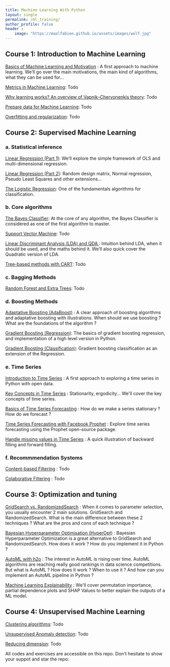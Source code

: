 ```yaml
---
title: Machine Learning With Python
layout: single
permalink: /ml_training/
author_profile: false
header :
    image: "https://maelfabien.github.io/assets/images/wolf.jpg"
---
```


## Course 1: Introduction to Machine Learning

[Basics of Machine Learning and Motivation](https://maelfabien.github.io/machinelearning/ml_base/) : A first approach to machine learning. We’ll go over the main motivations, the main kind of algorithms, what they can be used for…

[Metrics in Machine Learning](): Todo

[Why learning works? An overview of Vapnik–Chervonenkis theory](): Todo

[Prepare data for Machine Learning](): Todo

[Overfitting and regularization](): Todo

## Course 2: Supervised Machine Learning

### a. Statistical inference

[Linear Regression (Part 1)](https://maelfabien.github.io/statistics/linreg/): We’ll explore the simple framework of OLS and multi-dimensional regression.

[Linear Regression (Part 2)](https://maelfabien.github.io/statistics/linreg2/): Random design matrix, Normal regression, Pseudo Least Squares and other extensions…

[The Logistic Regression](https://maelfabien.github.io/statistics/linreg3/): One of the fundamentals algorithms for classification.

### b. Core algorithms

[The Bayes Classifier](https://maelfabien.github.io/machinelearning/bayes/): At the core of any algorithm, the Bayes Classifier is considered as one of the first algorithm to master.

[Support Vector Machine](): Todo

[Linear Discriminant Analysis (LDA) and QDA ](https://maelfabien.github.io/machinelearning/LDA/): Intuition behind LDA, when it should be used, and the maths behind it. We’ll also quick cover the Quadratic version of LDA.

[Tree-based methods with CART](): Todo

### c. Bagging Methods

[Random Forest and Extra Trees](): Todo

### d. Boosting Methods

[Adaptative Boosting (AdaBoost)](https://maelfabien.github.io/machinelearning/adaboost/) : A clear approach of boosting algorithms and adaptative boosting with illustrations. When should we use boosting ? What are the foundations of the algorithm ?

[Gradient Boosting (Regression)](https://maelfabien.github.io/machinelearning/GradientBoost/): The basics of gradient boosting regression, and implementation of a high level version in Python.

[Gradient Boosting (Classification)](https://maelfabien.github.io/machinelearning/GradientBoostC/): Gradient boosting classification as an extension of the Regression.

### e. Time Series

[Introduction to Time Series](https://maelfabien.github.io/statistics/TimeSeries1/) : A first approach to exploring a time series in Python with open data.

[Key Concepts in Time Series](https://maelfabien.github.io/statistics/TimeSeries2/) : Stationarity, ergodicity... We'll cover the key concepts of time series.

[Basics of Time Series Forecasting](https://maelfabien.github.io/statistics/TimeSeries3/) : How do we make a series stationary ? How do we forecast ?

[Time Series Forecasting with Facebook Prophet](https://maelfabien.github.io/statistics/TimeSeries4/) : Explore time series forecasting using the Prophet open-source package.

[Handle missing values in Time Series](https://maelfabien.github.io/statistics/TimeSeries5/) : A quick illustration of backward filling and forward filling.

### f. Recommmendation Systems

[Content-based Filtering]() : Todo

[Colaborative Filtering]() : Todo

## Course 3: Optimization and tuning

[GridSearch vs. RandomizedSearch](https://maelfabien.github.io/machinelearning/GridRand/) : When it comes to parameter selection, you usually encounter 2 main solutions. GridSearch and RandomizedSearch. What is the main difference between these 2 techniques ? What are the pros and cons of each technique ?

[Bayesian Hyperparameter Optimisation (HyperOpt)](https://maelfabien.github.io/machinelearning/HyperOpt/) : Bayesian Hyperparameter Optimization is a great alternative to GridSearch and RandomizedSearch. How does it work ? How do you implement it in Python ?

[AutoML with h2o](https://maelfabien.github.io/machinelearning/AutoML/) : The interest in AutoML is rising over time. AutoML algorithms are reaching really good rankings in data science competitions. But what is AutoML ? How does it work ? When to use it ? And how can you implement an AutoML pipeline in Python ?

[Machine Learning Explainability](https://maelfabien.github.io/machinelearning/Explainability/) : We'll cover permutation importance, partial dependence plots and SHAP Values to better explain the outputs of a ML model.

## Course 4: Unsupervised Machine Learning

[Clustering algorithms](): Todo

[Unsupervised Anomaly detection](): Todo

[Reducing dimension](): Todo


All codes and exercises are accessible on this repo. Don't hesitate to show your suppot and star the repo:

<div class="github-card" data-github="maelfabien/Machine_Learning_Tutorials" data-width="100%" data-height="" data-theme="default"></div>
<script src="//cdn.jsdelivr.net/github-cards/latest/widget.js"></script>


<script type="text/javascript" src="//downloads.mailchimp.com/js/signup-forms/popup/unique-methods/embed.js" data-dojo-config="usePlainJson: true, isDebug: false"></script><script type="text/javascript">window.dojoRequire(["mojo/signup-forms/Loader"], function(L) { L.start({"baseUrl":"mc.us3.list-manage.com","uuid":"c76a8e2ec2bd989affb9a074f","lid":"4646542adb","uniqueMethods":true}) })</script>
